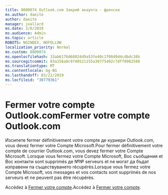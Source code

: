 ```yaml
---
title: 8000074 Outlook.com Закрий акаунта - френски
ms.author: daeite
author: daeite
manager: joallard
ms.date: 3/8/2019
ms.audience: Admin
ms.topic: article
ROBOTS: NOINDEX, NOFOLLOW
localization_priority: Normal
ms.custom: 8000074
ms.openlocfilehash: 33ab6176d68824d9a53fe40c1f08d9d4cdbdc38b
ms.sourcegitcommit: 03a156a9c9740521155a30775492c7dff0982588
ms.translationtype: MT
ms.contentlocale: bg-BG
ms.lasthandoff: 03/22/2019
ms.locfileid: "30779361"
---
```

# <a name="fermer-votre-compte-outlookcom"></a><span data-ttu-id="33cf6-102">Fermer votre compte Outlook.com</span><span class="sxs-lookup"><span data-stu-id="33cf6-102">Fermer votre compte Outlook.com</span></span>

<span data-ttu-id="33cf6-103">Изсипете fermer définitivement votre compte де куриери Outlook.com, vous devez fermer votre Compte Microsoft.</span><span class="sxs-lookup"><span data-stu-id="33cf6-103">Pour fermer définitivement votre compte de courrier Outlook.com, vous devez fermer votre Compte Microsoft.</span></span> <span data-ttu-id="33cf6-104">Lorsque vous fermez votre Compte Microsoft, Вос съобщения et Вос контакти sont supprimés де №№ serveurs et ne могат да бъдат изправени па съществуването récupérés.</span><span class="sxs-lookup"><span data-stu-id="33cf6-104">Lorsque vous fermez votre Compte Microsoft, vos messages et vos contacts sont supprimés de nos serveurs et ne peuvent pas être récupérés.</span></span>

<span data-ttu-id="33cf6-105">Accédez à [Fermer votre compte](https://support.office.com/fr-fr/article/fermer-votre-compte-outlook-com-564b801e-2a47-4cb2-afa8-12ead3185038?ui=fr-FR&rs=fr-FR&ad=FR).</span><span class="sxs-lookup"><span data-stu-id="33cf6-105">Accédez à [Fermer votre compte](https://support.office.com/fr-fr/article/fermer-votre-compte-outlook-com-564b801e-2a47-4cb2-afa8-12ead3185038?ui=fr-FR&rs=fr-FR&ad=FR).</span></span>